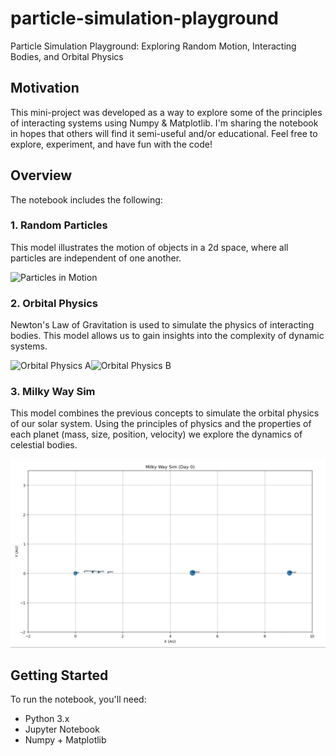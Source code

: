 # particle-simulation-playground
Particle Simulation Playground: Exploring Random Motion, Interacting Bodies, and Orbital Physics

## Motivation

This mini-project was developed as a way to explore some of the principles of interacting systems using Numpy & Matplotlib. I'm sharing the notebook in hopes that others will find it semi-useful and/or educational. Feel free to explore, experiment, and have fun with the code!

## Overview

The notebook includes the following:

### 1. Random Particles
This model illustrates the motion of objects in a 2d space, where all particles are independent of one another. 

<img src="animations/ani1.gif" alt="Particles in Motion" width="500">

### 2. Orbital Physics
Newton's Law of Gravitation is used to simulate the physics of interacting bodies. This model allows us to gain insights into the complexity of dynamic systems.

<img src="animations/ani2a.gif" alt="Orbital Physics A" width="800"><img src="animations/ani2b.gif" alt="Orbital Physics B" width="800">

### 3. Milky Way Sim
This model combines the previous concepts to simulate the orbital physics of our solar system. Using the principles of physics and the properties of each planet (mass, size, position, velocity) we explore the dynamics of celestial bodies.

<img src="animations/ani3.gif" alt="Milky Way" width="800">

## Getting Started

To run the notebook, you'll need:

- Python 3.x
- Jupyter Notebook
- Numpy + Matplotlib
